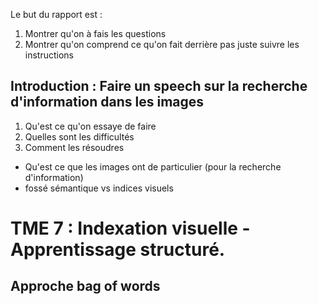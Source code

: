 Le but du rapport est :
1. Montrer qu'on à fais les questions
2. Montrer qu'on comprend ce qu'on fait derrière pas juste suivre les instructions

## Introduction : Faire un speech sur la recherche d'information dans les images

1. Qu'est ce qu'on essaye de faire
2. Quelles sont les difficultés
3. Comment les résoudres

* Qu'est ce que les images ont de particulier (pour la recherche d'information)
* fossé sémantique vs indices visuels

# TME 7 : Indexation visuelle - Apprentissage structuré.

## Approche bag of words

## 

